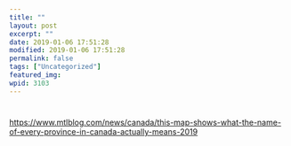 ```yaml
---
title: ""
layout: post
excerpt: ""
date: 2019-01-06 17:51:28
modified: 2019-01-06 17:51:28
permalink: false
tags: ["Uncategorized"]
featured_img: 
wpid: 3103
---
```


# 

https://www.mtlblog.com/news/canada/this-map-shows-what-the-name-of-every-province-in-canada-actually-means-2019